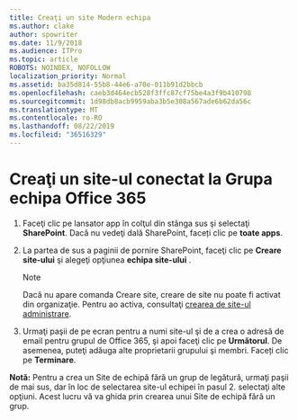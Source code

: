 ```yaml
---
title: Creaţi un site Modern echipa
ms.author: clake
author: spowriter
ms.date: 11/9/2018
ms.audience: ITPro
ms.topic: article
ROBOTS: NOINDEX, NOFOLLOW
localization_priority: Normal
ms.assetid: ba35d814-55b8-44e6-a70e-011b91d2bbcb
ms.openlocfilehash: caeb3d464ecb528f3ffc87cf75be4a3f9b410798
ms.sourcegitcommit: 1d98db8acb9959aba3b5e308a567ade6b62da56c
ms.translationtype: MT
ms.contentlocale: ro-RO
ms.lasthandoff: 08/22/2019
ms.locfileid: "36516329"
---
```

# <a name="create-an-office-365-group-connected-team-site"></a>Creaţi un site-ul conectat la Grupa echipa Office 365

1. Faceţi clic pe lansator app în colţul din stânga sus şi selectaţi **SharePoint**. Dacă nu vedeţi dală SharePoint, faceți clic pe **toate apps**.
    
2. La partea de sus a paginii de pornire SharePoint, faceţi clic pe **Creare site-ului** şi alegeţi opţiunea **echipa site-ului** . 
    
    > [!NOTE]
    > Dacă nu apare comanda Creare site, creare de site nu poate fi activat din organizaţie. Pentru ao activa, consultaţi [crearea de site-ul administrare](https://go.microsoft.com/fwlink/?linkid=2009644). 
  
3. Urmaţi paşii de pe ecran pentru a numi site-ul şi de a crea o adresă de email pentru grupul de Office 365, şi apoi faceţi clic pe **Următorul**. De asemenea, puteţi adăuga alte proprietarii grupului şi membri. Faceți clic pe **Terminare**.
  
 **Notă:** Pentru a crea un Site de echipă fără un grup de legătură, urmaţi paşii de mai sus, dar în loc de selectarea site-ul echipei în pasul 2. selectaţi alte opţiuni. Acest lucru vă va ghida prin crearea unui Site de echipă fără un grup. 
    

